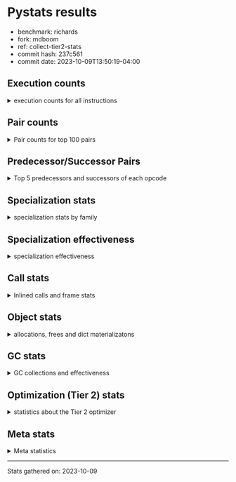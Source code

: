 
# Pystats results

- benchmark: richards
- fork: mdboom
- ref: collect-tier2-stats
- commit hash: 237c561
- commit date: 2023-10-09T13:50:19-04:00

## Execution counts

<details>
<summary> execution counts for all instructions </summary>

|Name | Count | Self | Cumulative | Miss ratio | 
|---|---:|---:|---:|---:|
| LOAD_FAST | 250,056,840 | 23.2% | 23.2% |  |
| LOAD_ATTR_INSTANCE_VALUE | 110,085,620 | 10.2% | 33.3% | 34.9% |
| TO_BOOL_BOOL | 72,537,840 | 6.7% | 40.1% |  |
| RETURN_VALUE | 54,493,860 | 5.0% | 45.1% |  |
| POP_JUMP_IF_FALSE | 54,383,160 | 5.0% | 50.1% |  |
| LOAD_ATTR_METHOD_WITH_VALUES | 54,030,520 | 5.0% | 55.1% | 44.6% |
| CALL_PY_EXACT_ARGS | 53,676,120 | 5.0% | 60.1% | 9.8% |
| RESUME_CHECK | 53,580,300 | 5.0% | 65.1% | 0.0% |
| STORE_FAST | 49,252,620 | 4.6% | 69.6% |  |
| STORE_ATTR_INSTANCE_VALUE | 43,872,720 | 4.1% | 73.7% | 14.8% |
| LOAD_CONST | 39,480,420 | 3.7% | 77.4% |  |
| COPY | 36,051,540 | 3.3% | 80.7% |  |
| POP_TOP | 28,737,900 | 2.7% | 83.4% |  |
| LOAD_GLOBAL_MODULE | 27,715,900 | 2.6% | 85.9% |  |
| POP_JUMP_IF_NOT_NONE | 23,066,160 | 2.1% | 88.1% |  |
| POP_JUMP_IF_NONE | 16,842,120 | 1.6% | 89.6% |  |
| POP_JUMP_IF_TRUE | 16,511,040 | 1.5% | 91.1% |  |
| LOAD_FAST_LOAD_FAST | 15,352,440 | 1.4% | 92.6% |  |
| ENTER_EXECUTOR | 13,096,320 | 1.2% | 93.8% |  |
| UNARY_NOT | 11,405,700 | 1.1% | 94.8% |  |
| COMPARE_OP_INT | 9,762,060 | 0.9% | 95.7% |  |
| JUMP_FORWARD | 8,109,840 | 0.8% | 96.5% |  |
| LOAD_GLOBAL_BUILTIN | 7,894,980 | 0.7% | 97.2% |  |
| CALL_ISINSTANCE | 7,894,800 | 0.7% | 98.0% |  |
| SWAP | 5,985,240 | 0.6% | 98.5% |  |
| BINARY_OP_ADD_INT | 5,601,120 | 0.5% | 99.0% |  |
| BINARY_SUBSCR_LIST_INT | 5,105,400 | 0.5% | 99.5% |  |
| BINARY_OP | 3,000,540 | 0.3% | 99.8% |  |
| BINARY_OP_SUBTRACT_INT | 1,500,720 | 0.1% | 99.9% |  |
| STORE_SUBSCR_LIST_INT | 301,440 | 0.0% | 99.9% |  |
| FOR_ITER_RANGE | 279,660 | 0.0% | 100.0% |  |
| GET_ITER | 279,420 | 0.0% | 100.0% |  |
| RETURN_CONST | 4,080 | 0.0% | 100.0% |  |
| EXIT_INIT_CHECK | 3,120 | 0.0% | 100.0% |  |
| CALL_ALLOC_AND_ENTER_INIT | 3,120 | 0.0% | 100.0% |  |
| BUILD_LIST | 960 | 0.0% | 100.0% |  |
| LOAD_ATTR | 900 | 0.0% | 100.0% |  |
| CALL | 400 | 0.0% | 100.0% |  |
| PUSH_NULL | 360 | 0.0% | 100.0% |  |
| EXTENDED_ARG | 360 | 0.0% | 100.0% |  |
| JUMP_BACKWARD | 240 | 0.0% | 100.0% |  |
| CALL_BUILTIN_CLASS | 180 | 0.0% | 100.0% |  |
| INTERPRETER_EXIT | 120 | 0.0% | 100.0% |  |
| LOAD_DEREF | 120 | 0.0% | 100.0% |  |
| LOAD_ATTR_MODULE | 100 | 0.0% | 100.0% |  |
| LOAD_GLOBAL | 80 | 0.0% | 100.0% |  |
| NOP | 60 | 0.0% | 100.0% |  |
| CALL_FUNCTION_EX | 60 | 0.0% | 100.0% |  |
| COPY_FREE_VARS | 60 | 0.0% | 100.0% |  |
| BINARY_OP_SUBTRACT_FLOAT | 60 | 0.0% | 100.0% |  |
| COMPARE_OP | 20 | 0.0% | 100.0% |  |


</details>

## Pair counts

<details>
<summary> Pair counts for top 100 pairs </summary>

|Pair | Count | Self | Cumulative | 
|---|---:|---:|---:|
| LOAD_FAST LOAD_ATTR_INSTANCE_VALUE | 91,488,960 | 8.5% | 8.5% |
| CALL_PY_EXACT_ARGS RESUME_CHECK | 53,577,000 | 5.0% | 13.4% |
| TO_BOOL_BOOL POP_JUMP_IF_FALSE | 44,621,100 | 4.1% | 17.6% |
| LOAD_FAST LOAD_ATTR_METHOD_WITH_VALUES | 41,694,360 | 3.9% | 21.4% |
| RESUME_CHECK LOAD_FAST | 40,476,960 | 3.7% | 25.2% |
| LOAD_FAST STORE_ATTR_INSTANCE_VALUE | 33,098,040 | 3.1% | 28.2% |
| STORE_FAST LOAD_FAST | 32,187,000 | 3.0% | 31.2% |
| LOAD_ATTR_METHOD_WITH_VALUES CALL_PY_EXACT_ARGS | 31,104,120 | 2.9% | 34.1% |
| STORE_ATTR_INSTANCE_VALUE LOAD_FAST | 30,485,280 | 2.8% | 36.9% |
| COPY TO_BOOL_BOOL | 30,066,300 | 2.8% | 39.7% |
| POP_TOP LOAD_FAST | 25,666,920 | 2.4% | 42.1% |
| POP_JUMP_IF_FALSE LOAD_FAST | 22,639,680 | 2.1% | 44.2% |
| LOAD_CONST LOAD_FAST | 21,893,880 | 2.0% | 46.2% |
| LOAD_ATTR_INSTANCE_VALUE COPY | 21,450,600 | 2.0% | 48.2% |
| POP_JUMP_IF_NOT_NONE LOAD_FAST | 19,064,280 | 1.8% | 50.0% |
| RETURN_VALUE RETURN_VALUE | 18,579,120 | 1.7% | 51.7% |
| LOAD_ATTR_INSTANCE_VALUE STORE_FAST | 18,563,280 | 1.7% | 53.4% |
| LOAD_FAST POP_JUMP_IF_NOT_NONE | 17,486,640 | 1.6% | 55.0% |
| RETURN_VALUE TO_BOOL_BOOL | 17,425,560 | 1.6% | 56.6% |
| LOAD_FAST POP_JUMP_IF_NONE | 16,842,120 | 1.6% | 58.2% |
| TO_BOOL_BOOL POP_JUMP_IF_TRUE | 16,511,040 | 1.5% | 59.7% |
| LOAD_FAST RETURN_VALUE | 15,973,020 | 1.5% | 61.2% |
| LOAD_ATTR_INSTANCE_VALUE LOAD_FAST | 15,353,040 | 1.4% | 62.6% |
| POP_JUMP_IF_FALSE POP_TOP | 14,670,660 | 1.4% | 64.0% |
| LOAD_ATTR_INSTANCE_VALUE CALL_PY_EXACT_ARGS | 13,098,000 | 1.2% | 65.2% |
| POP_JUMP_IF_NONE ENTER_EXECUTOR | 12,795,600 | 1.2% | 66.4% |
| RETURN_VALUE STORE_FAST | 11,885,160 | 1.1% | 67.5% |
| ENTER_EXECUTOR LOAD_ATTR_METHOD_WITH_VALUES | 11,881,080 | 1.1% | 68.6% |
| STORE_ATTR_INSTANCE_VALUE LOAD_CONST | 11,540,880 | 1.1% | 69.6% |
| LOAD_ATTR_INSTANCE_VALUE TO_BOOL_BOOL | 11,405,700 | 1.1% | 70.7% |
| TO_BOOL_BOOL UNARY_NOT | 11,405,700 | 1.1% | 71.8% |
| LOAD_ATTR_METHOD_WITH_VALUES LOAD_FAST_LOAD_FAST | 10,684,320 | 1.0% | 72.7% |
| LOAD_ATTR_METHOD_WITH_VALUES LOAD_FAST | 10,587,840 | 1.0% | 73.7% |
| LOAD_FAST LOAD_GLOBAL_MODULE | 10,334,520 | 1.0% | 74.7% |
| COMPARE_OP_INT POP_JUMP_IF_FALSE | 9,762,060 | 0.9% | 75.6% |
| LOAD_ATTR_INSTANCE_VALUE RETURN_VALUE | 9,700,260 | 0.9% | 76.5% |
| LOAD_ATTR_INSTANCE_VALUE LOAD_CONST | 9,263,640 | 0.9% | 77.3% |
| LOAD_FAST STORE_FAST | 9,150,840 | 0.8% | 78.2% |
| UNARY_NOT COPY | 8,615,700 | 0.8% | 79.0% |
| POP_JUMP_IF_TRUE POP_TOP | 8,615,700 | 0.8% | 79.8% |
| RESUME_CHECK LOAD_CONST | 7,995,480 | 0.7% | 80.5% |
| JUMP_FORWARD LOAD_FAST | 7,970,160 | 0.7% | 81.3% |
| LOAD_GLOBAL_BUILTIN LOAD_FAST | 7,894,980 | 0.7% | 82.0% |
| LOAD_FAST_LOAD_FAST LOAD_ATTR_INSTANCE_VALUE | 7,894,800 | 0.7% | 82.7% |
| POP_JUMP_IF_TRUE LOAD_FAST | 7,894,800 | 0.7% | 83.5% |
| STORE_FAST LOAD_GLOBAL_BUILTIN | 7,894,800 | 0.7% | 84.2% |
| CALL_ISINSTANCE TO_BOOL_BOOL | 7,894,800 | 0.7% | 84.9% |
| LOAD_GLOBAL_MODULE CALL_ISINSTANCE | 7,894,800 | 0.7% | 85.6% |
| POP_JUMP_IF_FALSE RETURN_VALUE | 6,779,400 | 0.6% | 86.3% |
| COPY LOAD_ATTR_INSTANCE_VALUE | 5,985,240 | 0.6% | 86.8% |
| SWAP STORE_ATTR_INSTANCE_VALUE | 5,985,240 | 0.6% | 87.4% |
| LOAD_GLOBAL_MODULE TO_BOOL_BOOL | 5,745,480 | 0.5% | 87.9% |
| LOAD_ATTR_INSTANCE_VALUE POP_JUMP_IF_NOT_NONE | 5,579,520 | 0.5% | 88.4% |
| LOAD_FAST CALL_PY_EXACT_ARGS | 5,384,640 | 0.5% | 88.9% |
| LOAD_CONST BINARY_OP_ADD_INT | 5,300,400 | 0.5% | 89.4% |
| RETURN_VALUE POP_TOP | 5,204,400 | 0.5% | 89.9% |
| POP_JUMP_IF_FALSE LOAD_GLOBAL_MODULE | 5,167,080 | 0.5% | 90.4% |
| POP_JUMP_IF_FALSE LOAD_CONST | 5,126,160 | 0.5% | 90.9% |
| RESUME_CHECK LOAD_GLOBAL_MODULE | 5,106,760 | 0.5% | 91.3% |
| LOAD_FAST BINARY_SUBSCR_LIST_INT | 5,105,400 | 0.5% | 91.8% |
| LOAD_CONST STORE_FAST | 5,104,920 | 0.5% | 92.3% |
| STORE_FAST JUMP_FORWARD | 5,040,600 | 0.5% | 92.7% |
| LOAD_FAST_LOAD_FAST STORE_ATTR_INSTANCE_VALUE | 4,666,080 | 0.4% | 93.2% |
| BINARY_OP_ADD_INT SWAP | 4,184,400 | 0.4% | 93.6% |
| LOAD_GLOBAL_MODULE COMPARE_OP_INT | 4,111,680 | 0.4% | 93.9% |
| LOAD_GLOBAL_MODULE LOAD_ATTR_INSTANCE_VALUE | 3,991,200 | 0.4% | 94.3% |
| BINARY_SUBSCR_LIST_INT STORE_FAST | 3,989,400 | 0.4% | 94.7% |
| LOAD_GLOBAL_MODULE COPY | 3,905,160 | 0.4% | 95.0% |
| POP_TOP JUMP_FORWARD | 3,069,240 | 0.3% | 95.3% |
| LOAD_CONST BINARY_OP | 2,998,800 | 0.3% | 95.6% |
| LOAD_ATTR_INSTANCE_VALUE COMPARE_OP_INT | 2,970,960 | 0.3% | 95.9% |
| POP_JUMP_IF_NOT_NONE LOAD_FAST_LOAD_FAST | 2,886,600 | 0.3% | 96.1% |
| POP_JUMP_IF_NONE LOAD_FAST | 2,831,040 | 0.3% | 96.4% |
| STORE_FAST LOAD_GLOBAL_MODULE | 2,790,600 | 0.3% | 96.7% |
| LOAD_FAST_LOAD_FAST CALL_PY_EXACT_ARGS | 2,790,240 | 0.3% | 96.9% |
| UNARY_NOT RETURN_VALUE | 2,790,000 | 0.3% | 97.2% |
| LOAD_CONST COMPARE_OP_INT | 2,679,400 | 0.2% | 97.4% |
| LOAD_FAST COPY | 2,080,080 | 0.2% | 97.6% |
| BINARY_OP LOAD_CONST | 1,798,920 | 0.2% | 97.8% |
| LOAD_ATTR_INSTANCE_VALUE LOAD_GLOBAL_MODULE | 1,674,480 | 0.2% | 97.9% |
| LOAD_CONST BINARY_OP_SUBTRACT_INT | 1,500,720 | 0.1% | 98.1% |
| STORE_ATTR_INSTANCE_VALUE LOAD_GLOBAL_MODULE | 1,437,720 | 0.1% | 98.2% |
| RETURN_VALUE LOAD_FAST | 1,397,400 | 0.1% | 98.4% |
| POP_JUMP_IF_NONE LOAD_FAST_LOAD_FAST | 1,215,240 | 0.1% | 98.5% |
| STORE_FAST LOAD_CONST | 1,200,000 | 0.1% | 98.6% |
| BINARY_OP_SUBTRACT_INT SWAP | 1,200,000 | 0.1% | 98.7% |
| LOAD_GLOBAL_MODULE CALL_PY_EXACT_ARGS | 1,200,000 | 0.1% | 98.8% |
| LOAD_ATTR_METHOD_WITH_VALUES LOAD_GLOBAL_MODULE | 1,199,880 | 0.1% | 98.9% |
| LOAD_FAST LOAD_CONST | 1,116,180 | 0.1% | 99.0% |
| BINARY_OP_ADD_INT LOAD_FAST | 1,116,000 | 0.1% | 99.1% |
| BINARY_SUBSCR_LIST_INT LOAD_FAST | 1,116,000 | 0.1% | 99.2% |
| POP_JUMP_IF_NOT_NONE LOAD_CONST | 1,115,280 | 0.1% | 99.3% |
| LOAD_ATTR_INSTANCE_VALUE LOAD_ATTR_INSTANCE_VALUE | 725,420 | 0.1% | 99.4% |
| ENTER_EXECUTOR RETURN_VALUE | 668,400 | 0.1% | 99.4% |
| BINARY_OP SWAP | 600,840 | 0.1% | 99.5% |
| BINARY_OP LOAD_FAST | 600,000 | 0.1% | 99.6% |
| LOAD_ATTR_METHOD_WITH_VALUES LOAD_ATTR_METHOD_WITH_VALUES | 454,360 | 0.0% | 99.6% |
| LOAD_FAST STORE_SUBSCR_LIST_INT | 301,440 | 0.0% | 99.6% |
| LOAD_GLOBAL_MODULE LOAD_FAST | 301,440 | 0.0% | 99.7% |
| BINARY_OP_ADD_INT LOAD_CONST | 300,720 | 0.0% | 99.7% |


</details>

## Predecessor/Successor Pairs

<details>
<summary> Top 5 predecessors and successors of each opcode </summary>

### CACHE

<details>
<summary> Successors and predecessors for CACHE </summary>

|Successors | Count | Percentage | 
|---|---:|---:|
| RESUME_CHECK | 120 | 100.0% |


</details>

### EXIT_INIT_CHECK

<details>
<summary> Successors and predecessors for EXIT_INIT_CHECK </summary>

|Predecessors | Count | Percentage | 
|---|---:|---:|
| RETURN_CONST | 3,120 | 100.0% |

|Successors | Count | Percentage | 
|---|---:|---:|
| RETURN_VALUE | 3,120 | 100.0% |


</details>

### GET_ITER

<details>
<summary> Successors and predecessors for GET_ITER </summary>

|Predecessors | Count | Percentage | 
|---|---:|---:|
| LOAD_GLOBAL_MODULE | 279,240 | 99.9% |
| CALL_BUILTIN_CLASS | 120 | 0.0% |
| LOAD_FAST | 60 | 0.0% |

|Successors | Count | Percentage | 
|---|---:|---:|
| FOR_ITER_RANGE | 279,300 | 100.0% |
| EXTENDED_ARG | 120 | 0.0% |


</details>

### INTERPRETER_EXIT

<details>
<summary> Successors and predecessors for INTERPRETER_EXIT </summary>

|Predecessors | Count | Percentage | 
|---|---:|---:|
| RETURN_CONST | 120 | 100.0% |


</details>

### NOP

<details>
<summary> Successors and predecessors for NOP </summary>

|Predecessors | Count | Percentage | 
|---|---:|---:|
| POP_TOP | 60 | 100.0% |

|Successors | Count | Percentage | 
|---|---:|---:|
| LOAD_DEREF | 60 | 100.0% |


</details>

### POP_TOP

<details>
<summary> Successors and predecessors for POP_TOP </summary>

|Predecessors | Count | Percentage | 
|---|---:|---:|
| POP_JUMP_IF_FALSE | 14,670,660 | 51.0% |
| POP_JUMP_IF_TRUE | 8,615,700 | 30.0% |
| RETURN_VALUE | 5,204,400 | 18.1% |
| ENTER_EXECUTOR | 246,120 | 0.9% |
| RETURN_CONST | 840 | 0.0% |

|Successors | Count | Percentage | 
|---|---:|---:|
| LOAD_FAST | 25,666,920 | 89.3% |
| JUMP_FORWARD | 3,069,240 | 10.7% |
| RETURN_CONST | 720 | 0.0% |
| LOAD_GLOBAL_MODULE | 720 | 0.0% |
| JUMP_BACKWARD | 120 | 0.0% |


</details>

### PUSH_NULL

<details>
<summary> Successors and predecessors for PUSH_NULL </summary>

|Predecessors | Count | Percentage | 
|---|---:|---:|
| LOAD_FAST | 240 | 66.7% |
| LOAD_DEREF | 60 | 16.7% |
| LOAD_ATTR_MODULE | 40 | 11.1% |
| LOAD_ATTR | 20 | 5.6% |

|Successors | Count | Percentage | 
|---|---:|---:|
| CALL | 300 | 83.3% |
| LOAD_FAST | 60 | 16.7% |


</details>

### RETURN_VALUE

<details>
<summary> Successors and predecessors for RETURN_VALUE </summary>

|Predecessors | Count | Percentage | 
|---|---:|---:|
| RETURN_VALUE | 18,579,120 | 34.1% |
| LOAD_FAST | 15,973,020 | 29.3% |
| LOAD_ATTR_INSTANCE_VALUE | 9,700,260 | 17.8% |
| POP_JUMP_IF_FALSE | 6,779,400 | 12.4% |
| UNARY_NOT | 2,790,000 | 5.1% |

|Successors | Count | Percentage | 
|---|---:|---:|
| RETURN_VALUE | 18,579,120 | 34.1% |
| TO_BOOL_BOOL | 17,425,560 | 32.0% |
| STORE_FAST | 11,885,160 | 21.8% |
| POP_TOP | 5,204,400 | 9.6% |
| LOAD_FAST | 1,397,400 | 2.6% |


</details>

### UNARY_NOT

<details>
<summary> Successors and predecessors for UNARY_NOT </summary>

|Predecessors | Count | Percentage | 
|---|---:|---:|
| TO_BOOL_BOOL | 11,405,700 | 100.0% |

|Successors | Count | Percentage | 
|---|---:|---:|
| COPY | 8,615,700 | 75.5% |
| RETURN_VALUE | 2,790,000 | 24.5% |


</details>

### BINARY_OP

<details>
<summary> Successors and predecessors for BINARY_OP </summary>

|Predecessors | Count | Percentage | 
|---|---:|---:|
| LOAD_CONST | 2,998,800 | 99.9% |
| LOAD_GLOBAL_MODULE | 960 | 0.0% |
| BINARY_OP | 760 | 0.0% |
| LOAD_FAST | 20 | 0.0% |

|Successors | Count | Percentage | 
|---|---:|---:|
| LOAD_CONST | 1,798,920 | 60.0% |
| SWAP | 600,840 | 20.0% |
| LOAD_FAST | 600,000 | 20.0% |
| BINARY_OP | 760 | 0.0% |
| BINARY_OP_SUBTRACT_FLOAT | 20 | 0.0% |


</details>

### BUILD_LIST

<details>
<summary> Successors and predecessors for BUILD_LIST </summary>

|Predecessors | Count | Percentage | 
|---|---:|---:|
| LOAD_CONST | 960 | 100.0% |

|Successors | Count | Percentage | 
|---|---:|---:|
| LOAD_GLOBAL_MODULE | 960 | 100.0% |


</details>

### CALL

<details>
<summary> Successors and predecessors for CALL </summary>

|Predecessors | Count | Percentage | 
|---|---:|---:|
| PUSH_NULL | 300 | 75.0% |
| CALL | 80 | 20.0% |
| LOAD_FAST | 20 | 5.0% |

|Successors | Count | Percentage | 
|---|---:|---:|
| POP_TOP | 180 | 45.0% |
| CALL | 80 | 20.0% |
| LOAD_FAST | 60 | 15.0% |
| STORE_FAST | 60 | 15.0% |
| CALL_BUILTIN_CLASS | 20 | 5.0% |


</details>

### CALL_FUNCTION_EX

<details>
<summary> Successors and predecessors for CALL_FUNCTION_EX </summary>

|Predecessors | Count | Percentage | 
|---|---:|---:|
| LOAD_FAST | 60 | 100.0% |

|Successors | Count | Percentage | 
|---|---:|---:|
| COPY_FREE_VARS | 60 | 100.0% |


</details>

### COMPARE_OP

<details>
<summary> Successors and predecessors for COMPARE_OP </summary>

|Predecessors | Count | Percentage | 
|---|---:|---:|
| LOAD_CONST | 20 | 100.0% |

|Successors | Count | Percentage | 
|---|---:|---:|
| COMPARE_OP_INT | 20 | 100.0% |


</details>

### COPY

<details>
<summary> Successors and predecessors for COPY </summary>

|Predecessors | Count | Percentage | 
|---|---:|---:|
| LOAD_ATTR_INSTANCE_VALUE | 21,450,600 | 59.5% |
| UNARY_NOT | 8,615,700 | 23.9% |
| LOAD_GLOBAL_MODULE | 3,905,160 | 10.8% |
| LOAD_FAST | 2,080,080 | 5.8% |

|Successors | Count | Percentage | 
|---|---:|---:|
| TO_BOOL_BOOL | 30,066,300 | 83.4% |
| LOAD_ATTR_INSTANCE_VALUE | 5,985,240 | 16.6% |


</details>

### COPY_FREE_VARS

<details>
<summary> Successors and predecessors for COPY_FREE_VARS </summary>

|Predecessors | Count | Percentage | 
|---|---:|---:|
| CALL_FUNCTION_EX | 60 | 100.0% |

|Successors | Count | Percentage | 
|---|---:|---:|
| RESUME_CHECK | 60 | 100.0% |


</details>

### ENTER_EXECUTOR

<details>
<summary> Successors and predecessors for ENTER_EXECUTOR </summary>

|Predecessors | Count | Percentage | 
|---|---:|---:|
| POP_JUMP_IF_NONE | 12,795,600 | 97.7% |
| STORE_SUBSCR_LIST_INT | 300,720 | 2.3% |

|Successors | Count | Percentage | 
|---|---:|---:|
| LOAD_ATTR_METHOD_WITH_VALUES | 11,881,080 | 90.7% |
| RETURN_VALUE | 668,400 | 5.1% |
| LOAD_FAST | 279,240 | 2.1% |
| POP_TOP | 246,120 | 1.9% |
| LOAD_CONST | 21,480 | 0.2% |


</details>

### EXTENDED_ARG

<details>
<summary> Successors and predecessors for EXTENDED_ARG </summary>

|Predecessors | Count | Percentage | 
|---|---:|---:|
| GET_ITER | 120 | 33.3% |
| JUMP_BACKWARD | 120 | 33.3% |
| POP_JUMP_IF_FALSE | 120 | 33.3% |

|Successors | Count | Percentage | 
|---|---:|---:|
| FOR_ITER_RANGE | 240 | 66.7% |
| JUMP_BACKWARD | 120 | 33.3% |


</details>

### JUMP_BACKWARD

<details>
<summary> Successors and predecessors for JUMP_BACKWARD </summary>

|Predecessors | Count | Percentage | 
|---|---:|---:|
| POP_TOP | 120 | 50.0% |
| EXTENDED_ARG | 120 | 50.0% |

|Successors | Count | Percentage | 
|---|---:|---:|
| EXTENDED_ARG | 120 | 50.0% |
| FOR_ITER_RANGE | 120 | 50.0% |


</details>

### JUMP_FORWARD

<details>
<summary> Successors and predecessors for JUMP_FORWARD </summary>

|Predecessors | Count | Percentage | 
|---|---:|---:|
| STORE_FAST | 5,040,600 | 62.2% |
| POP_TOP | 3,069,240 | 37.8% |

|Successors | Count | Percentage | 
|---|---:|---:|
| LOAD_FAST | 7,970,160 | 98.3% |
| LOAD_FAST_LOAD_FAST | 139,680 | 1.7% |


</details>

### LOAD_ATTR

<details>
<summary> Successors and predecessors for LOAD_ATTR </summary>

|Predecessors | Count | Percentage | 
|---|---:|---:|
| LOAD_GLOBAL_MODULE | 760 | 84.4% |
| LOAD_ATTR | 120 | 13.3% |
| LOAD_GLOBAL | 20 | 2.2% |

|Successors | Count | Percentage | 
|---|---:|---:|
| LOAD_FAST_LOAD_FAST | 720 | 80.0% |
| LOAD_ATTR | 120 | 13.3% |
| LOAD_ATTR_MODULE | 40 | 4.4% |
| PUSH_NULL | 20 | 2.2% |


</details>

### LOAD_CONST

<details>
<summary> Successors and predecessors for LOAD_CONST </summary>

|Predecessors | Count | Percentage | 
|---|---:|---:|
| STORE_ATTR_INSTANCE_VALUE | 11,540,880 | 29.2% |
| LOAD_ATTR_INSTANCE_VALUE | 9,263,640 | 23.5% |
| RESUME_CHECK | 7,995,480 | 20.3% |
| POP_JUMP_IF_FALSE | 5,126,160 | 13.0% |
| BINARY_OP | 1,798,920 | 4.6% |

|Successors | Count | Percentage | 
|---|---:|---:|
| LOAD_FAST | 21,893,880 | 55.5% |
| BINARY_OP_ADD_INT | 5,300,400 | 13.4% |
| STORE_FAST | 5,104,920 | 12.9% |
| BINARY_OP | 2,998,800 | 7.6% |
| COMPARE_OP_INT | 2,679,400 | 6.8% |


</details>

### LOAD_DEREF

<details>
<summary> Successors and predecessors for LOAD_DEREF </summary>

|Predecessors | Count | Percentage | 
|---|---:|---:|
| NOP | 60 | 50.0% |
| STORE_FAST | 60 | 50.0% |

|Successors | Count | Percentage | 
|---|---:|---:|
| PUSH_NULL | 60 | 50.0% |
| STORE_FAST | 60 | 50.0% |


</details>

### LOAD_FAST

<details>
<summary> Successors and predecessors for LOAD_FAST </summary>

|Predecessors | Count | Percentage | 
|---|---:|---:|
| RESUME_CHECK | 40,476,960 | 16.2% |
| STORE_FAST | 32,187,000 | 12.9% |
| STORE_ATTR_INSTANCE_VALUE | 30,485,280 | 12.2% |
| POP_TOP | 25,666,920 | 10.3% |
| POP_JUMP_IF_FALSE | 22,639,680 | 9.1% |

|Successors | Count | Percentage | 
|---|---:|---:|
| LOAD_ATTR_INSTANCE_VALUE | 91,488,960 | 36.6% |
| LOAD_ATTR_METHOD_WITH_VALUES | 41,694,360 | 16.7% |
| STORE_ATTR_INSTANCE_VALUE | 33,098,040 | 13.2% |
| POP_JUMP_IF_NOT_NONE | 17,486,640 | 7.0% |
| POP_JUMP_IF_NONE | 16,842,120 | 6.7% |


</details>

### LOAD_FAST_LOAD_FAST

<details>
<summary> Successors and predecessors for LOAD_FAST_LOAD_FAST </summary>

|Predecessors | Count | Percentage | 
|---|---:|---:|
| LOAD_ATTR_METHOD_WITH_VALUES | 10,684,320 | 69.6% |
| POP_JUMP_IF_NOT_NONE | 2,886,600 | 18.8% |
| POP_JUMP_IF_NONE | 1,215,240 | 7.9% |
| STORE_ATTR_INSTANCE_VALUE | 284,040 | 1.9% |
| JUMP_FORWARD | 139,680 | 0.9% |

|Successors | Count | Percentage | 
|---|---:|---:|
| LOAD_ATTR_INSTANCE_VALUE | 7,894,800 | 51.4% |
| STORE_ATTR_INSTANCE_VALUE | 4,666,080 | 30.4% |
| CALL_PY_EXACT_ARGS | 2,790,240 | 18.2% |
| LOAD_FAST_LOAD_FAST | 1,200 | 0.0% |
| LOAD_CONST | 120 | 0.0% |


</details>

### LOAD_GLOBAL

<details>
<summary> Successors and predecessors for LOAD_GLOBAL </summary>

|Predecessors | Count | Percentage | 
|---|---:|---:|
| RETURN_VALUE | 40 | 50.0% |
| POP_JUMP_IF_FALSE | 20 | 25.0% |
| RESUME_CHECK | 20 | 25.0% |

|Successors | Count | Percentage | 
|---|---:|---:|
| LOAD_GLOBAL_MODULE | 40 | 50.0% |
| LOAD_ATTR | 20 | 25.0% |
| LOAD_GLOBAL_BUILTIN | 20 | 25.0% |


</details>

### POP_JUMP_IF_FALSE

<details>
<summary> Successors and predecessors for POP_JUMP_IF_FALSE </summary>

|Predecessors | Count | Percentage | 
|---|---:|---:|
| TO_BOOL_BOOL | 44,621,100 | 82.0% |
| COMPARE_OP_INT | 9,762,060 | 18.0% |

|Successors | Count | Percentage | 
|---|---:|---:|
| LOAD_FAST | 22,639,680 | 41.6% |
| POP_TOP | 14,670,660 | 27.0% |
| RETURN_VALUE | 6,779,400 | 12.5% |
| LOAD_GLOBAL_MODULE | 5,167,080 | 9.5% |
| LOAD_CONST | 5,126,160 | 9.4% |


</details>

### POP_JUMP_IF_NONE

<details>
<summary> Successors and predecessors for POP_JUMP_IF_NONE </summary>

|Predecessors | Count | Percentage | 
|---|---:|---:|
| LOAD_FAST | 16,842,120 | 100.0% |

|Successors | Count | Percentage | 
|---|---:|---:|
| ENTER_EXECUTOR | 12,795,600 | 76.0% |
| LOAD_FAST | 2,831,040 | 16.8% |
| LOAD_FAST_LOAD_FAST | 1,215,240 | 7.2% |
| RETURN_CONST | 120 | 0.0% |
| LOAD_GLOBAL_MODULE | 120 | 0.0% |


</details>

### POP_JUMP_IF_NOT_NONE

<details>
<summary> Successors and predecessors for POP_JUMP_IF_NOT_NONE </summary>

|Predecessors | Count | Percentage | 
|---|---:|---:|
| LOAD_FAST | 17,486,640 | 75.8% |
| LOAD_ATTR_INSTANCE_VALUE | 5,579,520 | 24.2% |

|Successors | Count | Percentage | 
|---|---:|---:|
| LOAD_FAST | 19,064,280 | 82.7% |
| LOAD_FAST_LOAD_FAST | 2,886,600 | 12.5% |
| LOAD_CONST | 1,115,280 | 4.8% |


</details>

### POP_JUMP_IF_TRUE

<details>
<summary> Successors and predecessors for POP_JUMP_IF_TRUE </summary>

|Predecessors | Count | Percentage | 
|---|---:|---:|
| TO_BOOL_BOOL | 16,511,040 | 100.0% |

|Successors | Count | Percentage | 
|---|---:|---:|
| POP_TOP | 8,615,700 | 52.2% |
| LOAD_FAST | 7,894,800 | 47.8% |
| RETURN_VALUE | 540 | 0.0% |


</details>

### RETURN_CONST

<details>
<summary> Successors and predecessors for RETURN_CONST </summary>

|Predecessors | Count | Percentage | 
|---|---:|---:|
| STORE_ATTR_INSTANCE_VALUE | 2,400 | 58.8% |
| POP_TOP | 720 | 17.6% |
| STORE_SUBSCR_LIST_INT | 720 | 17.6% |
| POP_JUMP_IF_NONE | 120 | 2.9% |
| FOR_ITER_RANGE | 120 | 2.9% |

|Successors | Count | Percentage | 
|---|---:|---:|
| EXIT_INIT_CHECK | 3,120 | 76.5% |
| POP_TOP | 840 | 20.6% |
| INTERPRETER_EXIT | 120 | 2.9% |


</details>

### STORE_FAST

<details>
<summary> Successors and predecessors for STORE_FAST </summary>

|Predecessors | Count | Percentage | 
|---|---:|---:|
| LOAD_ATTR_INSTANCE_VALUE | 18,563,280 | 37.7% |
| RETURN_VALUE | 11,885,160 | 24.1% |
| LOAD_FAST | 9,150,840 | 18.6% |
| LOAD_CONST | 5,104,920 | 10.4% |
| BINARY_SUBSCR_LIST_INT | 3,989,400 | 8.1% |

|Successors | Count | Percentage | 
|---|---:|---:|
| LOAD_FAST | 32,187,000 | 65.4% |
| LOAD_GLOBAL_BUILTIN | 7,894,800 | 16.0% |
| JUMP_FORWARD | 5,040,600 | 10.2% |
| LOAD_GLOBAL_MODULE | 2,790,600 | 5.7% |
| LOAD_CONST | 1,200,000 | 2.4% |


</details>

### SWAP

<details>
<summary> Successors and predecessors for SWAP </summary>

|Predecessors | Count | Percentage | 
|---|---:|---:|
| BINARY_OP_ADD_INT | 4,184,400 | 69.9% |
| BINARY_OP_SUBTRACT_INT | 1,200,000 | 20.0% |
| BINARY_OP | 600,840 | 10.0% |

|Successors | Count | Percentage | 
|---|---:|---:|
| STORE_ATTR_INSTANCE_VALUE | 5,985,240 | 100.0% |


</details>

### BINARY_OP_ADD_INT

<details>
<summary> Successors and predecessors for BINARY_OP_ADD_INT </summary>

|Predecessors | Count | Percentage | 
|---|---:|---:|
| LOAD_CONST | 5,300,400 | 94.6% |
| LOAD_ATTR_INSTANCE_VALUE | 300,720 | 5.4% |

|Successors | Count | Percentage | 
|---|---:|---:|
| SWAP | 4,184,400 | 74.7% |
| LOAD_FAST | 1,116,000 | 19.9% |
| LOAD_CONST | 300,720 | 5.4% |


</details>

### BINARY_OP_SUBTRACT_FLOAT

<details>
<summary> Successors and predecessors for BINARY_OP_SUBTRACT_FLOAT </summary>

|Predecessors | Count | Percentage | 
|---|---:|---:|
| LOAD_FAST | 40 | 66.7% |
| BINARY_OP | 20 | 33.3% |

|Successors | Count | Percentage | 
|---|---:|---:|
| STORE_FAST | 60 | 100.0% |


</details>

### BINARY_OP_SUBTRACT_INT

<details>
<summary> Successors and predecessors for BINARY_OP_SUBTRACT_INT </summary>

|Predecessors | Count | Percentage | 
|---|---:|---:|
| LOAD_CONST | 1,500,720 | 100.0% |

|Successors | Count | Percentage | 
|---|---:|---:|
| SWAP | 1,200,000 | 80.0% |
| LOAD_FAST | 300,720 | 20.0% |


</details>

### BINARY_SUBSCR_LIST_INT

<details>
<summary> Successors and predecessors for BINARY_SUBSCR_LIST_INT </summary>

|Predecessors | Count | Percentage | 
|---|---:|---:|
| LOAD_FAST | 5,105,400 | 100.0% |

|Successors | Count | Percentage | 
|---|---:|---:|
| STORE_FAST | 3,989,400 | 78.1% |
| LOAD_FAST | 1,116,000 | 21.9% |


</details>

### CALL_ALLOC_AND_ENTER_INIT

<details>
<summary> Successors and predecessors for CALL_ALLOC_AND_ENTER_INIT </summary>

|Predecessors | Count | Percentage | 
|---|---:|---:|
| LOAD_GLOBAL_MODULE | 2,400 | 76.9% |
| RETURN_VALUE | 720 | 23.1% |

|Successors | Count | Percentage | 
|---|---:|---:|
| RESUME_CHECK | 3,120 | 100.0% |


</details>

### CALL_BUILTIN_CLASS

<details>
<summary> Successors and predecessors for CALL_BUILTIN_CLASS </summary>

|Predecessors | Count | Percentage | 
|---|---:|---:|
| LOAD_FAST | 160 | 88.9% |
| CALL | 20 | 11.1% |

|Successors | Count | Percentage | 
|---|---:|---:|
| GET_ITER | 120 | 66.7% |
| STORE_FAST | 60 | 33.3% |


</details>

### CALL_ISINSTANCE

<details>
<summary> Successors and predecessors for CALL_ISINSTANCE </summary>

|Predecessors | Count | Percentage | 
|---|---:|---:|
| LOAD_GLOBAL_MODULE | 7,894,800 | 100.0% |

|Successors | Count | Percentage | 
|---|---:|---:|
| TO_BOOL_BOOL | 7,894,800 | 100.0% |


</details>

### CALL_PY_EXACT_ARGS

<details>
<summary> Successors and predecessors for CALL_PY_EXACT_ARGS </summary>

|Predecessors | Count | Percentage | 
|---|---:|---:|
| LOAD_ATTR_METHOD_WITH_VALUES | 31,104,120 | 57.9% |
| LOAD_ATTR_INSTANCE_VALUE | 13,098,000 | 24.4% |
| LOAD_FAST | 5,384,640 | 10.0% |
| LOAD_FAST_LOAD_FAST | 2,790,240 | 5.2% |
| LOAD_GLOBAL_MODULE | 1,200,000 | 2.2% |

|Successors | Count | Percentage | 
|---|---:|---:|
| RESUME_CHECK | 53,577,000 | 99.8% |
| CALL_PY_EXACT_ARGS | 99,120 | 0.2% |


</details>

### COMPARE_OP_INT

<details>
<summary> Successors and predecessors for COMPARE_OP_INT </summary>

|Predecessors | Count | Percentage | 
|---|---:|---:|
| LOAD_GLOBAL_MODULE | 4,111,680 | 42.1% |
| LOAD_ATTR_INSTANCE_VALUE | 2,970,960 | 30.4% |
| LOAD_CONST | 2,679,400 | 27.4% |
| COMPARE_OP | 20 | 0.0% |

|Successors | Count | Percentage | 
|---|---:|---:|
| POP_JUMP_IF_FALSE | 9,762,060 | 100.0% |


</details>

### FOR_ITER_RANGE

<details>
<summary> Successors and predecessors for FOR_ITER_RANGE </summary>

|Predecessors | Count | Percentage | 
|---|---:|---:|
| GET_ITER | 279,300 | 99.9% |
| EXTENDED_ARG | 240 | 0.1% |
| JUMP_BACKWARD | 120 | 0.0% |

|Successors | Count | Percentage | 
|---|---:|---:|
| STORE_FAST | 279,480 | 99.9% |
| RETURN_CONST | 120 | 0.0% |
| LOAD_FAST | 60 | 0.0% |


</details>

### LOAD_ATTR_INSTANCE_VALUE

<details>
<summary> Successors and predecessors for LOAD_ATTR_INSTANCE_VALUE </summary>

|Predecessors | Count | Percentage | 
|---|---:|---:|
| LOAD_FAST | 91,488,960 | 83.1% |
| LOAD_FAST_LOAD_FAST | 7,894,800 | 7.2% |
| COPY | 5,985,240 | 5.4% |
| LOAD_GLOBAL_MODULE | 3,991,200 | 3.6% |
| LOAD_ATTR_INSTANCE_VALUE | 725,420 | 0.7% |

|Successors | Count | Percentage | 
|---|---:|---:|
| COPY | 21,450,600 | 19.5% |
| STORE_FAST | 18,563,280 | 16.9% |
| LOAD_FAST | 15,353,040 | 13.9% |
| CALL_PY_EXACT_ARGS | 13,098,000 | 11.9% |
| TO_BOOL_BOOL | 11,405,700 | 10.4% |


</details>

### LOAD_ATTR_METHOD_WITH_VALUES

<details>
<summary> Successors and predecessors for LOAD_ATTR_METHOD_WITH_VALUES </summary>

|Predecessors | Count | Percentage | 
|---|---:|---:|
| LOAD_FAST | 41,694,360 | 77.2% |
| ENTER_EXECUTOR | 11,881,080 | 22.0% |
| LOAD_ATTR_METHOD_WITH_VALUES | 454,360 | 0.8% |
| RETURN_VALUE | 720 | 0.0% |

|Successors | Count | Percentage | 
|---|---:|---:|
| CALL_PY_EXACT_ARGS | 31,104,120 | 57.6% |
| LOAD_FAST_LOAD_FAST | 10,684,320 | 19.8% |
| LOAD_FAST | 10,587,840 | 19.6% |
| LOAD_GLOBAL_MODULE | 1,199,880 | 2.2% |
| LOAD_ATTR_METHOD_WITH_VALUES | 454,360 | 0.8% |


</details>

### LOAD_ATTR_MODULE

<details>
<summary> Successors and predecessors for LOAD_ATTR_MODULE </summary>

|Predecessors | Count | Percentage | 
|---|---:|---:|
| LOAD_GLOBAL_MODULE | 60 | 60.0% |
| LOAD_ATTR | 40 | 40.0% |

|Successors | Count | Percentage | 
|---|---:|---:|
| STORE_FAST | 60 | 60.0% |
| PUSH_NULL | 40 | 40.0% |


</details>

### LOAD_GLOBAL_BUILTIN

<details>
<summary> Successors and predecessors for LOAD_GLOBAL_BUILTIN </summary>

|Predecessors | Count | Percentage | 
|---|---:|---:|
| STORE_FAST | 7,894,800 | 100.0% |
| RESUME_CHECK | 120 | 0.0% |
| POP_JUMP_IF_FALSE | 40 | 0.0% |
| LOAD_GLOBAL | 20 | 0.0% |

|Successors | Count | Percentage | 
|---|---:|---:|
| LOAD_FAST | 7,894,980 | 100.0% |


</details>

### LOAD_GLOBAL_MODULE

<details>
<summary> Successors and predecessors for LOAD_GLOBAL_MODULE </summary>

|Predecessors | Count | Percentage | 
|---|---:|---:|
| LOAD_FAST | 10,334,520 | 37.3% |
| POP_JUMP_IF_FALSE | 5,167,080 | 18.6% |
| RESUME_CHECK | 5,106,760 | 18.4% |
| STORE_FAST | 2,790,600 | 10.1% |
| LOAD_ATTR_INSTANCE_VALUE | 1,674,480 | 6.0% |

|Successors | Count | Percentage | 
|---|---:|---:|
| CALL_ISINSTANCE | 7,894,800 | 28.5% |
| TO_BOOL_BOOL | 5,745,480 | 20.7% |
| COMPARE_OP_INT | 4,111,680 | 14.8% |
| LOAD_ATTR_INSTANCE_VALUE | 3,991,200 | 14.4% |
| COPY | 3,905,160 | 14.1% |


</details>

### RESUME_CHECK

<details>
<summary> Successors and predecessors for RESUME_CHECK </summary>

|Predecessors | Count | Percentage | 
|---|---:|---:|
| CALL_PY_EXACT_ARGS | 53,577,000 | 100.0% |
| CALL_ALLOC_AND_ENTER_INIT | 3,120 | 0.0% |
| CACHE | 120 | 0.0% |
| COPY_FREE_VARS | 60 | 0.0% |

|Successors | Count | Percentage | 
|---|---:|---:|
| LOAD_FAST | 40,476,960 | 75.5% |
| LOAD_CONST | 7,995,480 | 14.9% |
| LOAD_GLOBAL_MODULE | 5,106,760 | 9.5% |
| LOAD_FAST_LOAD_FAST | 960 | 0.0% |
| LOAD_GLOBAL_BUILTIN | 120 | 0.0% |


</details>

### STORE_ATTR_INSTANCE_VALUE

<details>
<summary> Successors and predecessors for STORE_ATTR_INSTANCE_VALUE </summary>

|Predecessors | Count | Percentage | 
|---|---:|---:|
| LOAD_FAST | 33,098,040 | 75.4% |
| SWAP | 5,985,240 | 13.6% |
| LOAD_FAST_LOAD_FAST | 4,666,080 | 10.6% |
| STORE_ATTR_INSTANCE_VALUE | 122,400 | 0.3% |
| LOAD_GLOBAL_MODULE | 960 | 0.0% |

|Successors | Count | Percentage | 
|---|---:|---:|
| LOAD_FAST | 30,485,280 | 69.5% |
| LOAD_CONST | 11,540,880 | 26.3% |
| LOAD_GLOBAL_MODULE | 1,437,720 | 3.3% |
| LOAD_FAST_LOAD_FAST | 284,040 | 0.6% |
| STORE_ATTR_INSTANCE_VALUE | 122,400 | 0.3% |


</details>

### STORE_SUBSCR_LIST_INT

<details>
<summary> Successors and predecessors for STORE_SUBSCR_LIST_INT </summary>

|Predecessors | Count | Percentage | 
|---|---:|---:|
| LOAD_FAST | 301,440 | 100.0% |

|Successors | Count | Percentage | 
|---|---:|---:|
| ENTER_EXECUTOR | 300,720 | 99.8% |
| RETURN_CONST | 720 | 0.2% |


</details>

### TO_BOOL_BOOL

<details>
<summary> Successors and predecessors for TO_BOOL_BOOL </summary>

|Predecessors | Count | Percentage | 
|---|---:|---:|
| COPY | 30,066,300 | 41.4% |
| RETURN_VALUE | 17,425,560 | 24.0% |
| LOAD_ATTR_INSTANCE_VALUE | 11,405,700 | 15.7% |
| CALL_ISINSTANCE | 7,894,800 | 10.9% |
| LOAD_GLOBAL_MODULE | 5,745,480 | 7.9% |

|Successors | Count | Percentage | 
|---|---:|---:|
| POP_JUMP_IF_FALSE | 44,621,100 | 61.5% |
| POP_JUMP_IF_TRUE | 16,511,040 | 22.8% |
| UNARY_NOT | 11,405,700 | 15.7% |


</details>


</details>

## Specialization stats

<details>
<summary> specialization stats by family </summary>

### BINARY_OP

<details>
<summary> specialization stats for BINARY_OP family </summary>

|Kind | Count | Ratio | 
|---|---:|---:|
|     deferred | 2,999,760 | 29.7% |
|          hit | 7,101,900 | 70.3% |

| | Count | Ratio | 
|---|---:|---:|
| Success | 20 | 2.6% |
| Failure | 760 | 97.4% |

|Failure kind | Count | Ratio | 
|---|---:|---:|
| and int | 300 | 39.5% |
| floor divide | 280 | 36.8% |
| xor | 140 | 18.4% |
| multiply different types | 40 | 5.3% |


</details>

### BINARY_SUBSCR

<details>
<summary> specialization stats for BINARY_SUBSCR family </summary>

|Kind | Count | Ratio | 
|---|---:|---:|
|          hit | 5,105,400 | 100.0% |


</details>

### CALL

<details>
<summary> specialization stats for CALL family </summary>

|Kind | Count | Ratio | 
|---|---:|---:|
|     deferred | 300 | 0.0% |
|        deopt | 99,120 | 0.2% |
|          hit | 56,320,860 | 91.5% |
|         miss | 5,253,360 | 8.5% |

| | Count | Ratio | 
|---|---:|---:|
| Success | 99,140 | 99.9% |
| Failure | 80 | 0.1% |

|Failure kind | Count | Ratio | 
|---|---:|---:|
| cfunc noargs | 60 | 75.0% |
| other | 20 | 25.0% |


</details>

### COMPARE_OP

<details>
<summary> specialization stats for COMPARE_OP family </summary>

|Kind | Count | Ratio | 
|---|---:|---:|
|          hit | 9,762,060 | 100.0% |

| | Count | Ratio | 
|---|---:|---:|
| Success | 20 | 100.0% |
| Failure | 0 | 0.0% |


</details>

### FOR_ITER

<details>
<summary> specialization stats for FOR_ITER family </summary>

|Kind | Count | Ratio | 
|---|---:|---:|
|          hit | 279,660 | 100.0% |


</details>

### JUMP_BACKWARD

<details>
<summary> specialization stats for JUMP_BACKWARD family </summary>


</details>

### LOAD_ATTR

<details>
<summary> specialization stats for LOAD_ATTR family </summary>

|Kind | Count | Ratio | 
|---|---:|---:|
|     deferred | 740 | 0.0% |
|        deopt | 1,179,780 | 0.7% |
|          hit | 101,587,000 | 61.9% |
|         miss | 62,529,240 | 38.1% |

| | Count | Ratio | 
|---|---:|---:|
| Success | 1,179,820 | 100.0% |
| Failure | 120 | 0.0% |

|Failure kind | Count | Ratio | 
|---|---:|---:|
| metaclass attribute | 120 | 100.0% |


</details>

### LOAD_GLOBAL

<details>
<summary> specialization stats for LOAD_GLOBAL family </summary>

|Kind | Count | Ratio | 
|---|---:|---:|
|     deferred | 20 | 0.0% |
|          hit | 35,610,880 | 100.0% |

| | Count | Ratio | 
|---|---:|---:|
| Success | 60 | 100.0% |
| Failure | 0 | 0.0% |


</details>

### POP_JUMP_IF_FALSE

<details>
<summary> specialization stats for POP_JUMP_IF_FALSE family </summary>


</details>

### POP_JUMP_IF_NONE

<details>
<summary> specialization stats for POP_JUMP_IF_NONE family </summary>


</details>

### POP_JUMP_IF_NOT_NONE

<details>
<summary> specialization stats for POP_JUMP_IF_NOT_NONE family </summary>


</details>

### POP_JUMP_IF_TRUE

<details>
<summary> specialization stats for POP_JUMP_IF_TRUE family </summary>


</details>

### STORE_ATTR

<details>
<summary> specialization stats for STORE_ATTR family </summary>

|Kind | Count | Ratio | 
|---|---:|---:|
|        deopt | 122,400 | 0.3% |
|          hit | 37,379,760 | 85.2% |
|         miss | 6,492,960 | 14.8% |

| | Count | Ratio | 
|---|---:|---:|
| Success | 122,400 | 100.0% |
| Failure | 0 | 0.0% |


</details>

### STORE_SUBSCR

<details>
<summary> specialization stats for STORE_SUBSCR family </summary>

|Kind | Count | Ratio | 
|---|---:|---:|
|          hit | 301,440 | 100.0% |


</details>

### TO_BOOL

<details>
<summary> specialization stats for TO_BOOL family </summary>

|Kind | Count | Ratio | 
|---|---:|---:|
|          hit | 72,537,840 | 100.0% |


</details>


</details>

## Specialization effectiveness

<details>
<summary> specialization effectiveness </summary>

|Instructions | Count | Ratio | 
|---|---:|---:|
| Basic | 512,311,440 | 47.4% |
| Not specialized | 188,080,240 | 17.4% |
| Specialized | 379,567,080 | 35.1% |

### Deferred by instruction

<details>
<summary> deferred by instruction </summary>

|Name | Count | Ratio | 
|---|---:|---:|
| RESUME | 368,934,881,474,191,032,300 | 100.0% |
| BINARY_OP | 2,999,760 | 0.0% |
| LOAD_ATTR | 740 | 0.0% |
| CALL | 300 | 0.0% |
| LOAD_GLOBAL | 20 | 0.0% |
| BINARY_SLICE | 0 | 0.0% |
| STORE_SLICE | 0 | 0.0% |
| CACHE | 0 | 0.0% |
| BINARY_SUBSCR | 0 | 0.0% |
| EXIT_INIT_CHECK | 0 | 0.0% |


</details>

### Misses by instruction

<details>
<summary> misses by instruction </summary>

|Name | Count | Ratio | 
|---|---:|---:|
| LOAD_ATTR_INSTANCE_VALUE | 38,447,320 | 51.8% |
| LOAD_ATTR_METHOD_WITH_VALUES | 24,081,920 | 32.4% |
| STORE_ATTR_INSTANCE_VALUE | 6,492,960 | 8.7% |
| CALL_PY_EXACT_ARGS | 5,253,360 | 7.1% |
| RESUME | 20 | 0.0% |
| RESUME_CHECK | 20 | 0.0% |
| CACHE | 0 | 0.0% |
| EXIT_INIT_CHECK | 0 | 0.0% |
| GET_ITER | 0 | 0.0% |
| INTERPRETER_EXIT | 0 | 0.0% |


</details>


</details>

## Call stats

<details>
<summary> Inlined calls and frame stats </summary>

| | Count | Ratio | 
|---|---:|---:|
| Calls to PyEval_EvalDefault | 120 | 0.0% |
| Calls to Python functions inlined | 53,580,180 | 100.0% |
| Calls via PyEval_EvalFrame (total) | 120 | 0.0% |
| Calls via PyEval_EvalFrame (vector) | 120 | 0.0% |
| Calls via PyEval_EvalFrame (generator) | 0 | 0.0% |
| Calls via PyEval_EvalFrame (legacy) | 0 | 0.0% |
| Calls via PyEval_EvalFrame (function vectorcall) | 120 | 0.0% |
| Calls via PyEval_EvalFrame (build class) | 0 | 0.0% |
| Calls via PyEval_EvalFrame (slot) | 0 | 0.0% |
| Calls via PyEval_EvalFrame (function ex) | 60 | 0.0% |
| Calls via PyEval_EvalFrame (api) | 0 | 0.0% |
| Calls via PyEval_EvalFrame (method) | 0 | 0.0% |
| Frame objects created | 0 | 0.0% |
| Frames pushed | 57,762,900 | 107.8% |


</details>

## Object stats

<details>
<summary> allocations, frees and dict materializatons </summary>

| | Count | Ratio | 
|---|---:|---:|
| Allocations from freelist | 1,220 | 0.0% |
| Frees to freelist | 1,660 |  |
| Allocations | 7,088,300 | 100.0% |
| Allocations to 512 bytes | 7,088,300 | 100.0% |
| Allocations to 4 kbytes | 0 | 0.0% |
| Allocations over 4 kbytes | 0 | 0.0% |
| Frees | 7,084,160 |  |
| New values | 0 |  |
| Interpreter increfs | 423,838,940 | 83.5% |
| Interpreter decrefs | 477,403,200 | 92.8% |
| Increfs | 83,782,922 | 16.5% |
| Decrefs | 37,301,162 | 7.2% |
| Materialize dict (on request) | 0 |  |
| Materialize dict (new key) | 0 |  |
| Materialize dict (too big) | 0 |  |
| Materialize dict (str subclass) | 0 |  |
| Dematerialize dict | 0 |  |
| Method cache hits | 65,738,158 |  |
| Method cache misses | 3,284,062 |  |
| Method cache collisions | 3,284,062 |  |
| Method cache dunder hits | 1,560 |  |
| Method cache dunder misses | 0 |  |


</details>

## GC stats

<details>
<summary> GC collections and effectiveness </summary>

|Generation | Collections | Objects collected | Object visits | 
|---:|---:|---:|---:|
| 0 | 20 | 1,920 | 166,920 |
| 1 | 0 | 0 | 0 |
| 2 | 0 | 0 | 0 |


</details>

## Optimization (Tier 2) stats

<details>
<summary> statistics about the Tier 2 optimizer </summary>

| | Count | Ratio | 
|---|---:|---:|
| Optimization attempts | 0 |  |
| Traces created | 0 |  |
| Traces executed | 13,096,320 |  |
| Uops executed | 351,091,680 | 26.81 |
| Trace stack overflow | 0 |  |
| Trace stack underflow | 0 |  |
| Trace too long | 0 |  |
| Trace too short | 0 |  |
| Inner loop found | 0 |  |
| Recursive call | 0 |  |

### Trace length histogram

<details>
<summary> trace length histogram </summary>

|Range | Count | Ratio | 
|---|---:|---:|
| <= 1 | 0 |  |


</details>

### Optimized trace length histogram

<details>
<summary> optimized trace length histogram </summary>

|Range | Count | Ratio | 
|---|---:|---:|
| <= 1 | 0 |  |


</details>

### Trace run length histogram

<details>
<summary> trace run length histogram </summary>

|Range | Count | Ratio | 
|---|---:|---:|
| <= 1 | 0 | 0.0% |
| <= 2 | 0 | 0.0% |
| <= 4 | 0 | 0.0% |
| <= 8 | 0 | 0.0% |
| <= 16 | 8,616,120 | 65.8% |
| <= 32 | 0 | 0.0% |
| <= 64 | 4,200,960 | 32.1% |
| <= 128 | 21,480 | 0.2% |
| <= 256 | 257,760 | 2.0% |


</details>

### Uop execution stats

<details>
<summary> uop execution stats </summary>

|Name | Count | Self | Cumulative | Miss ratio | 
|---|---:|---:|---:|---:|
| _SET_IP | 98,376,720 | 28.0% | 28.0% |  |
| TO_BOOL_BOOL | 30,527,160 | 8.7% | 36.7% |  |
| _POP_JUMP_IF_TRUE | 28,970,760 | 8.3% | 45.0% |  |
| _GUARD_TYPE_VERSION | 27,896,760 | 7.9% | 52.9% | 42.6% |
| LOAD_FAST | 27,875,280 | 7.9% | 60.9% |  |
| _GUARD_GLOBALS_VERSION | 16,876,800 | 4.8% | 65.7% |  |
| _LOAD_GLOBAL_MODULE | 16,876,800 | 4.8% | 70.5% |  |
| _CHECK_MANAGED_OBJECT_HAS_VALUES | 10,998,480 | 3.1% | 73.6% |  |
| _LOAD_ATTR_INSTANCE_VALUE | 10,998,480 | 3.1% | 76.7% |  |
| COPY | 8,528,280 | 2.4% | 79.2% |  |
| _SAVE_CURRENT_IP | 7,444,440 | 2.1% | 81.3% |  |
| RESUME_CHECK | 4,179,480 | 1.2% | 82.5% |  |
| _GUARD_DORV_VALUES_INST_ATTR_FROM_DICT | 4,179,480 | 1.2% | 83.7% |  |
| _GUARD_KEYS_VERSION | 4,179,480 | 1.2% | 84.9% |  |
| _LOAD_ATTR_METHOD_WITH_VALUES | 4,179,480 | 1.2% | 86.0% |  |
| _CHECK_PEP_523 | 4,179,480 | 1.2% | 87.2% |  |
| _CHECK_FUNCTION_EXACT_ARGS | 4,179,480 | 1.2% | 88.4% |  |
| _CHECK_STACK_SPACE | 4,179,480 | 1.2% | 89.6% |  |
| _INIT_CALL_PY_EXACT_ARGS | 4,179,480 | 1.2% | 90.8% |  |
| _PUSH_FRAME | 4,179,480 | 1.2% | 92.0% |  |
| POP_TOP | 3,790,320 | 1.1% | 93.1% |  |
| UNARY_NOT | 3,511,080 | 1.0% | 94.1% |  |
| _POP_FRAME | 3,264,960 | 0.9% | 95.0% |  |
| LOAD_CONST | 2,491,680 | 0.7% | 95.7% |  |
| _GUARD_BOTH_INT | 2,470,200 | 0.7% | 96.4% |  |
| _BINARY_OP_ADD_INT | 1,653,960 | 0.5% | 96.9% |  |
| _EXIT_TRACE | 1,215,240 | 0.3% | 97.2% |  |
| _ITER_CHECK_RANGE | 1,116,960 | 0.3% | 97.6% |  |
| _IS_ITER_EXHAUSTED_RANGE | 1,116,960 | 0.3% | 97.9% |  |
| STORE_FAST | 837,720 | 0.2% | 98.1% |  |
| SWAP | 837,720 | 0.2% | 98.3% |  |
| COMPARE_OP_INT | 837,720 | 0.2% | 98.6% |  |
| _GUARD_DORV_VALUES | 837,720 | 0.2% | 98.8% |  |
| _STORE_ATTR_INSTANCE_VALUE | 837,720 | 0.2% | 99.1% |  |
| _ITER_NEXT_RANGE | 837,720 | 0.2% | 99.3% |  |
| STORE_SUBSCR_LIST_INT | 816,240 | 0.2% | 99.5% |  |
| _BINARY_OP_SUBTRACT_INT | 816,240 | 0.2% | 99.8% |  |
| _JUMP_TO_TOP | 816,240 | 0.2% | 100.0% |  |


</details>

### Unsupported opcodes

<details>
<summary> unsupported opcodes </summary>


</details>


</details>

## Meta stats

<details>
<summary> Meta statistics </summary>

| | Count | 
|---|---:|
| Number of data files | 20 |


</details>

---
Stats gathered on: 2023-10-09
